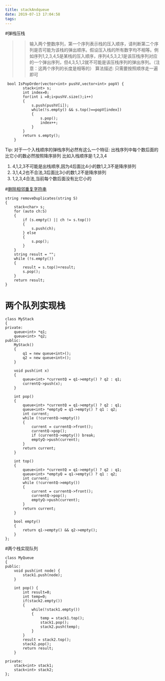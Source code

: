 ```yaml
---
title: stackAndqueue
date: 2019-07-13 17:04:58
tags:
---
```

#弹栈压栈
>>输入两个整数序列，第一个序列表示栈的压入顺序，请判断第二个序列是否可能为该栈的弹出顺序。假设压入栈的所有数字均不相等。例如序列1,2,3,4,5是某栈的压入顺序，序列4,5,3,2,1是该压栈序列对应的一个弹出序列，但4,3,5,1,2就不可能是该压栈序列的弹出序列。（注意：这两个序列的长度是相等的）
算法描述: 只需要按照顺序走一遍即可
```
 bool IsPopOrder(vector<int> pushV,vector<int> popV) {
        stack<int> s;
        int index=0;
        for(int i =0;i<pushV.size();i++)
        {
            s.push(pushV[i]);
            while(!s.empty() && s.top()==popV[index])
            {
                s.pop();
                index++;
            }
        }
        return s.empty();
    }
```

Tip: 对于一个入栈顺序的弹栈序列必然有这么一个特征:
出栈序列中每个数后面的比它小的数必然按照降序排列
比如入栈顺序是:1,2,3,4
1. 4,1,2,3不可能是出栈顺序,因为4后面比4小的数1,2,3不是降序排列
2. 3,1,4,2也不合法,3后面比3小的数1,2不是降序排列
3. 1,2,3,4合法,当前每个数后面没有比它小的

#[删除相邻重复字符串](https://leetcode.com/problems/remove-all-adjacent-duplicates-in-string/)

```
string removeDuplicates(string S)
{
    stack<char> s;
    for (auto ch:S)
    {
        if (s.empty() || ch != s.top())
        {
            s.push(ch);
        } else
        {
            s.pop();
        }
    }
    string result = "";
    while (!s.empty())
    {
        result = s.top()+result;
        s.pop();
    }
    return result;
}
```

# 两个队列实现栈

```
class MyStack
{
private:
    queue<int> *q1;
    queue<int> *q2;
public:
    MyStack()
    {
        q1 = new queue<int>();
        q2 = new queue<int>();
    }

    void push(int x)
    {
        queue<int> *currentQ = q1->empty() ? q2 : q1;
        currentQ->push(x);
    }

    int pop()
    {
        queue<int> *currentQ = q1->empty() ? q2 : q1;
        queue<int> *emptyQ = q1->empty() ? q1 : q2;
        int current;
        while (!currentQ->empty())
        {
            current = currentQ->front();
            currentQ->pop();
            if (currentQ->empty()) break;
            emptyQ->push(current);
        }
        return current;
    }

    int top()
    {
        queue<int> *currentQ = q1->empty() ? q2 : q1;
        queue<int> *emptyQ = q1->empty() ? q1 : q2;
        int current;
        while (!currentQ->empty())
        {
            current = currentQ->front();
            currentQ->pop();
            emptyQ->push(current);
        }
        return current;
    }

    bool empty()
    {
        return q1->empty() && q2->empty();
    }
};
```

#两个栈实现队列
```
class MyQueue
{
public:
    void push(int node) {
        stack1.push(node);
    }

    int pop() {
        int result=0;
        int temp=0;
        if(stack2.empty())
        {
            while(!stack1.empty())
            {
                temp = stack1.top();
                stack1.pop();
                stack2.push(temp);
            }
        }
        result = stack2.top();
        stack2.pop();
        return result;
    }

private:
    stack<int> stack1;
    stack<int> stack2;
};
```